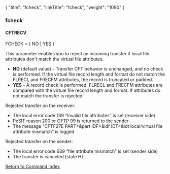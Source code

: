 {
    "title": "fcheck",
    "linkTitle": "fcheck",
    "weight": "1090"
}<span id="fcheck"></span>

### fcheck

#### CFTRECV

FCHECK = { NO | YES }

This parameter enables you to reject an incoming transfer if local file
attributes don't match the virtual file attributes.

-   **NO**
    (default value) -  <span class="mc-variable axway_variables.Component_Short_Name variable">Transfer CFT</span> behavior is unchanged, and no check is
    performed. If the virtual file record length and format do not match the
    FLRECL and FRECFM attributes, the record is truncated or padded.
-   <span style="font-weight: bold;">YES</span> - A record check is performed. FLRECL and FRECFM attributes are compared
    with the virtual file record length and format. If attributes do not match
    the transfer is rejected.

Rejected
transfer on the receiver:

-   The local error code 139 “Invalid file
    attributes” is set (receiver side)
-   PeSIT reason 200 or OFTP 99 is returned
    to the sender
-   The message “CFTF27E PART=&part IDF=&idf
    IDT=&idt local/virtual file attribute mismatch” is logged

Rejected transfer on the sender:

-   The local error code 639 “file attribute
    mismatch” is set (sender side)
-   The transfer is canceled (state H)

[Return to Command index](../../)
